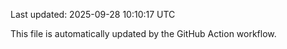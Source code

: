 Last updated: 2025-09-28 10:10:17 UTC

This file is automatically updated by the GitHub Action workflow.
